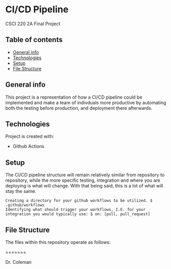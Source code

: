 # CI/CD Pipeline 
CSCI 220 2A Final Project

## Table of contents
* [General info](#general-info)
* [Technologies](#technologies)
* [Setup](#setup)
* [File Structure](#file-structure)

## General info
This project is a representation of how a CI/CD pipeline could be implemented and make a team of indivduals more productive by automating both the testing before production, and deployment there afterwards.
	
## Technologies
Project is created with:
* Github Actions
	
## Setup
The CI/CD pipeline structure will remain relatively similar from repository to repository, while the more specific testing, integration and where you are deploying is what will change. With that being said, this is a lot of what will stay the same.

```
Creating a directory for your github workflows to be utilized. $ .github/workflows
Identifying what should trigger your workflows, I.E. for your integration you would typically use: $ on: [pull, pull_request]
```

## File Structure
The files within this repository operate as follows:


=======

Dr. Coleman
